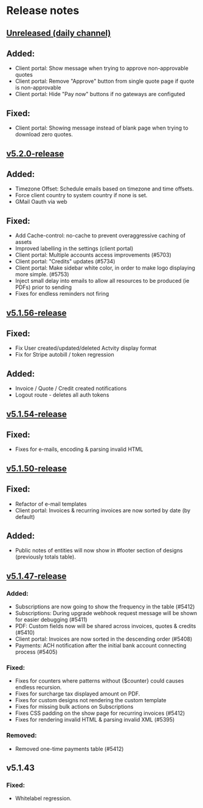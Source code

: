 # Release notes

## [Unreleased (daily channel)](https://github.com/invoiceninja/invoiceninja/tree/v5-develop)
## Added:
- Client portal: Show message when trying to approve non-approvable quotes
- Client portal: Remove "Approve" button from single quote page if quote is non-approvable
- Client portal: Hide "Pay now" buttons if no gateways are configuted

## Fixed:
- Client portal: Showing message instead of blank page when trying to download zero quotes.

## [v5.2.0-release](https://github.com/invoiceninja/invoiceninja/releases/tag/v5.2.0-release)
## Added:
- Timezone Offset: Schedule emails based on timezone and time offsets.
- Force client country to system country if none is set.
- GMail Oauth via web

## Fixed:
- Add Cache-control: no-cache to prevent overaggressive caching of assets
- Improved labelling in the settings (client portal)
- Client portal: Multiple accounts access improvements (#5703)
- Client portal: "Credits" updates (#5734)
- Client portal: Make sidebar white color, in order to make logo displaying more simple. (#5753)
- Inject small delay into emails to allow all resources to be produced (ie PDFs) prior to sending
- Fixes for endless reminders not firing

## [v5.1.56-release](https://github.com/invoiceninja/invoiceninja/releases/tag/v5.1.56-release)
## Fixed:
- Fix User created/updated/deleted Actvity display format
- Fix for Stripe autobill / token regression

## Added:
- Invoice / Quote / Credit created notifications
- Logout route - deletes all auth tokens

## [v5.1.54-release](https://github.com/invoiceninja/invoiceninja/releases/tag/v5.1.54-release)
## Fixed:
- Fixes for e-mails, encoding & parsing invalid HTML

## [v5.1.50-release](https://github.com/invoiceninja/invoiceninja/releases/tag/v5.1.50-release)
## Fixed:
- Refactor of e-mail templates
- Client portal: Invoices & recurring invoices are now sorted by date (by default)

## Added:
- Public notes of entities will now show in #footer section of designs (previously totals table).

## [v5.1.47-release](https://github.com/invoiceninja/invoiceninja/releases/tag/v5.1.47-release)

### Added:
- Subscriptions are now going to show the frequency in the table (#5412)
- Subscriptions: During upgrade webhook request message will be shown for easier debugging (#5411)
- PDF: Custom fields now will be shared across invoices, quotes & credits (#5410)
- Client portal: Invoices are now sorted in the descending order (#5408)
- Payments: ACH notification after the initial bank account connecting process (#5405)

### Fixed:
- Fixes for counters where patterns without {$counter} could causes endless recursion.
- Fixes for surcharge tax displayed amount on PDF.
- Fixes for custom designs not rendering the custom template
- Fixes for missing bulk actions on Subscriptions
- Fixes CSS padding on the show page for recurring invoices (#5412)
- Fixes for rendering invalid HTML & parsing invalid XML (#5395)

### Removed:
- Removed one-time payments table (#5412)

## v5.1.43

### Fixed:
- Whitelabel regression.
